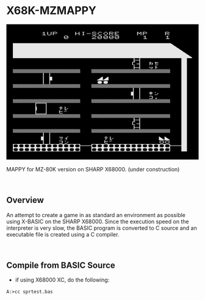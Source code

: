 # X68K-MZMAPPY

<img src="Images/screen_1.png">

MAPPY for MZ-80K version on SHARP X68000.
(under construction)

<br>

## Overview

An attempt to create a game in as standard an environment as possible using X-BASIC on the SHARP X68000.
Since the execution speed on the interpreter is very slow, the BASIC program is converted to C source and an executable file is created using a C compiler.

<br>

## Compile from BASIC Source

- if using X68000 XC, do the following:

```
A:>cc sprtest.bas
```
